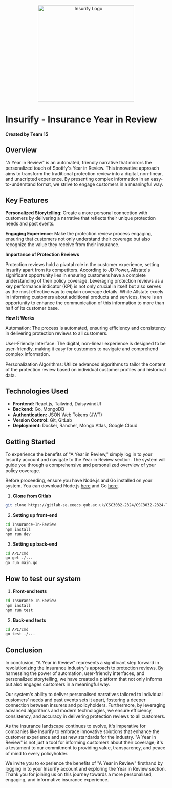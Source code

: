 <div align="center">
    <br />
        <a href="http://insurify.40297190.ada.hal.davecutting.uk/">
    <!-- PROJECT LOGO -->
            <img alt="Insurify Logo" src="https://ucarecdn.com/896d2baf-5798-4a71-b949-59f3dd945316/-/preview/688x192/" alt="Insurify Logo" width=300px/>
        </a>
    <br />
</div>

# Insurify - Insurance Year in Review
<h4>Created by Team 15</h4>

## Overview

"A Year in Review" is an automated, friendly narrative that mirrors the personalized touch of Spotify's Year in Review. This innovative approach aims to transform the traditional protection review into a digital, non-linear, and unscripted experience. By presenting complex information in an easy-to-understand format, we strive to engage customers in a meaningful way.

## Key Features

**Personalized Storytelling**: Create a more personal connection with customers by delivering a narrative that reflects their unique protection needs and past events.

**Engaging Experience**: Make the protection review process engaging, ensuring that customers not only understand their coverage but also recognize the value they receive from their insurance.

**Importance of Protection Reviews**

Protection reviews hold a pivotal role in the customer experience, setting Insurify apart from its competitors. According to JD Power, Allstate's significant opportunity lies in ensuring customers have a complete understanding of their policy coverage. Leveraging protection reviews as a key performance indicator (KPI) is not only crucial in itself but also serves as the most effective way to explain coverage details. While Allstate excels in informing customers about additional products and services, there is an opportunity to enhance the communication of this information to more than half of its customer base.

**How It Works**

Automation: The process is automated, ensuring efficiency and consistency in delivering protection reviews to all customers.

User-Friendly Interface: The digital, non-linear experience is designed to be user-friendly, making it easy for customers to navigate and comprehend complex information.

Personalization Algorithms: Utilize advanced algorithms to tailor the content of the protection review based on individual customer profiles and historical data.

## Technologies Used

- **Frontend:** React.js, Tailwind, DaisywindUI
- **Backend:** Go, MongoDB
- **Authentication:** JSON Web Tokens (JWT)
- **Version Control:** Git, GitLab
- **Deployment:** Docker, Rancher, Mongo Atlas, Google Cloud

## Getting Started

To experience the benefits of "A Year in Review," simply log in to your Insurify account and navigate to the Year in Review section. The system will guide you through a comprehensive and personalized overview of your policy coverage.

Before proceeding, ensure you have Node.js and Go installed on your system. You can download Node.js [here](https://nodejs.org/) and Go [here](https://golang.org/).

1. **Clone from Gitlab**

```bash
git clone https://gitlab-se.eeecs.qub.ac.uk/CSC3032-2324/CSC3032-2324-TEAM15.git
```

2. **Setting up front-end**

```bash
cd Insurance-In-Review
npm install
npm run dev
```

3. **Setting up back-end**

```bash
cd API/cmd
go get ./...
go run main.go
```

## How to test our system

1. **Front-end tests**

```bash
cd Insurance-In-Review
npm install
npm run test
```
2. **Back-end tests**

```bash
cd API/cmd
go test ./...
```

## Conclusion

In conclusion, "A Year in Review" represents a significant step forward in revolutionizing the insurance industry's approach to protection reviews. By harnessing the power of automation, user-friendly interfaces, and personalized storytelling, we have created a platform that not only informs but also engages customers in a meaningful way.

Our system's ability to deliver personalised narratives tailored to individual customers' needs and past events sets it apart, fostering a deeper connection between insurers and policyholders. Furthermore, by leveraging advanced algorithms and modern technologies, we ensure efficiency, consistency, and accuracy in delivering protection reviews to all customers.

As the insurance landscape continues to evolve, it's imperative for companies like Insurify to embrace innovative solutions that enhance the customer experience and set new standards for the industry. "A Year in Review" is not just a tool for informing customers about their coverage; it's a testament to our commitment to providing value, transparency, and peace of mind to every policyholder.

We invite you to experience the benefits of "A Year in Review" firsthand by logging in to your Insurify account and exploring the Year in Review section. Thank you for joining us on this journey towards a more personalised, engaging, and informative insurance experience.




